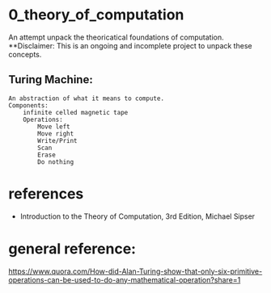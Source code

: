 # 0_theory_of_computation
An attempt unpack the theoricatical foundations of computation. 
**Disclaimer: This is an ongoing and incomplete project to unpack these concepts.

## Turing Machine:
    An abstraction of what it means to compute.
    Components:
        infinite celled magnetic tape
        Operations:
            Move left
            Move right
            Write/Print 
            Scan 
            Erase
            Do nothing
# references
* Introduction to the Theory of Computation, 3rd Edition, Michael Sipser

# general reference:
https://www.quora.com/How-did-Alan-Turing-show-that-only-six-primitive-operations-can-be-used-to-do-any-mathematical-operation?share=1
